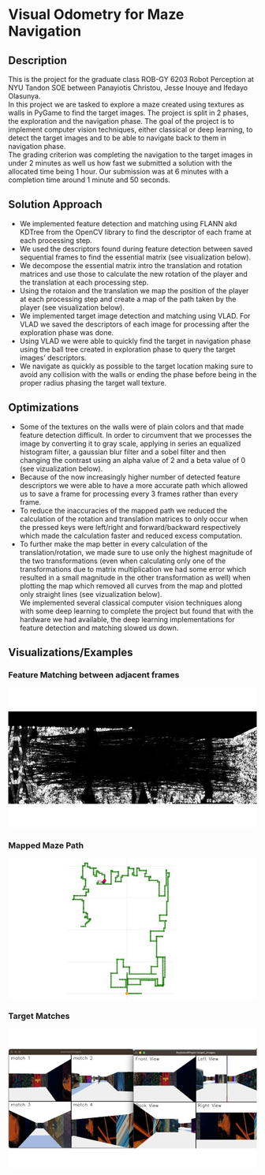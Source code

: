 # Visual Odometry for Maze Navigation

## Description

This is the project for the graduate class ROB-GY 6203 Robot Perception at NYU Tandon SOE between Panayiotis Christou, Jesse Inouye and Ifedayo Olasunya.  
In this project we are tasked to explore a maze created using textures as walls in PyGame to find the target images. The project is split in 2 phases, the exploration and the navigation phase.
The goal of the project is  to implement computer vision techniques, either classical or deep learning, to detect the target images and to be able to navigate back to them in navigation phase.  
The grading criterion was completing the navigation to the target images in under 2 minutes as well us how fast we submitted a solution with the allocated time being 1 hour. Our submission was at 6 minutes with a completion time around 1 minute and 50 seconds.

## Solution Approach

- We implemented feature detection and matching using FLANN akd KDTree from the OpenCV library to find the descriptor of each frame at each processing step. 
- We used the descriptors found during feature detection between saved sequential frames to find the essential matrix (see visualization below). 
- We decompose the essential matrix intro the translation and rotation matrices and use those to calculate the new rotation of the player and the translation at each processing step.
- Using the rotaion and the translation we map the position of the player at each processing step and create a map of the path taken by the player (see visualization below).
- We implemented target image detection and matching using VLAD. For VLAD we saved the descriptors of each image for processing after the exploration phase was done.
- Using VLAD we were able to quickly find the target in navigation phase using the ball tree created in exploration phase to query the target images' descriptors.
- We navigate as quickly as possible to the target location making sure to avoid any collision with the walls or ending the phase before being in the proper radius phasing the target wall texture.

## Optimizations

- Some of the textures on the walls were of plain colors and that made feature detection difficult. In order to circumvent that we processes the image by converting it to gray scale, applying in series an equalized histogram filter, a gaussian blur filter and a sobel filter and then changing the contrast using an alpha value of 2 and a beta value of 0 (see vizualization below).
- Because of the now increasingly higher number of detected feature descriptors we were able to have a more accurate path which allowed us to save a frame for processing every 3 frames rather than every frame.
- To reduce the inaccuracies of the mapped path we reduced the calculation of the rotation and translation matrices to only occur when the pressed keys were left/right and forward/backward respectively which made the calculation faster and reduced excess computation.
- To further make the map better in every calculation of the translation/rotation, we made sure to use only the highest magnitude of the two transformations (even when calculating only one of the transformations due to matrix multiplication we had some error which resulted in a small magnitude in the other transformation as well) when plotting the map which removed all curves from the map and plotted only straight lines (see vizualization below).  
We implemented several classical computer vision techniques along with some deep learning to complete the project but found that with the hardware we had available, the deep learning implementations for feature detection and matching slowed us down.  

## Visualizations/Examples
### Feature Matching between adjacent frames
![Feature Matching Example](https://github.com/panaschristou/Visual-Odometry-for-Maze-Navigation/blob/main/figures/feature_matching_adj_frames.jpg)

### Mapped Maze Path
![Maze Example](https://github.com/panaschristou/Visual-Odometry-for-Maze-Navigation/blob/main/figures/maze_map.jpg)

### Target Matches
![Target Matches](https://github.com/panaschristou/Visual-Odometry-for-Maze-Navigation/blob/main/figures/target_matches.jpg)













